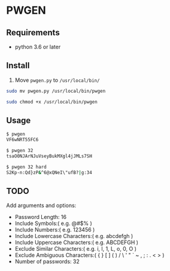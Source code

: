 # PWGEN

## Requirements

- python 3.6 or later

## Install

1. Move `pwgen.py` to `/usr/local/bin/`

```bash
sudo mv pwgen.py /usr/local/bin/pwgen
```

```bash
sudo chmod +x /usr/local/bin/pwgen
```

## Usage

```bash
$ pwgen
VF6wNRT55FC6
```

```bash
$ pwgen 32
tsaO0NJArNJuVseyBukMXgl4jJMLs7SH
```

```bash
$ pwgen 32 hard
S2Kp-n:Qd}zP&^6@xQNeI\"ufB?|g:34
```

## TODO

Add arguments and options:

- Password Length: 16
- Include Symbols:( e.g. @#$% )
- Include Numbers:( e.g. 123456 )
- Include Lowercase Characters:( e.g. abcdefgh )
- Include Uppercase Characters:( e.g. ABCDEFGH )
- Exclude Similar Characters:( e.g. i, l, 1, L, o, 0, O )
- Exclude Ambiguous Characters:( { } [ ] ( ) / \ ' " ` ~ , ; : . < > )
- Number of passwords: 32

